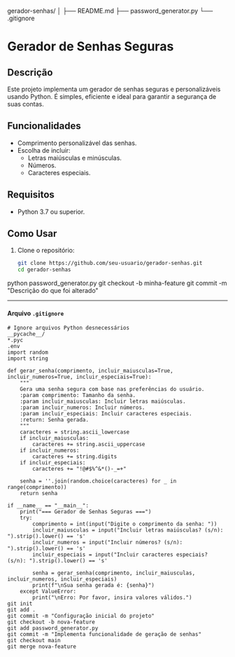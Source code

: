 gerador-senhas/
│
├── README.md
├── password_generator.py
└── .gitignore
# Gerador de Senhas Seguras

## Descrição
Este projeto implementa um gerador de senhas seguras e personalizáveis usando Python. É simples, eficiente e ideal para garantir a segurança de suas contas.

## Funcionalidades
- Comprimento personalizável das senhas.
- Escolha de incluir:
  - Letras maiúsculas e minúsculas.
  - Números.
  - Caracteres especiais.

## Requisitos
- Python 3.7 ou superior.

## Como Usar
1. Clone o repositório:
   ```bash
   git clone https://github.com/seu-usuario/gerador-senhas.git
   cd gerador-senhas
python password_generator.py
git checkout -b minha-feature
git commit -m "Descrição do que foi alterado"

---

#### Arquivo `.gitignore`

```gitignore
# Ignore arquivos Python desnecessários
__pycache__/
*.pyc
.env
import random
import string

def gerar_senha(comprimento, incluir_maiusculas=True, incluir_numeros=True, incluir_especiais=True):
    """
    Gera uma senha segura com base nas preferências do usuário.
    :param comprimento: Tamanho da senha.
    :param incluir_maiusculas: Incluir letras maiúsculas.
    :param incluir_numeros: Incluir números.
    :param incluir_especiais: Incluir caracteres especiais.
    :return: Senha gerada.
    """
    caracteres = string.ascii_lowercase
    if incluir_maiusculas:
        caracteres += string.ascii_uppercase
    if incluir_numeros:
        caracteres += string.digits
    if incluir_especiais:
        caracteres += "!@#$%^&*()-_=+"

    senha = ''.join(random.choice(caracteres) for _ in range(comprimento))
    return senha

if __name__ == "__main__":
    print("=== Gerador de Senhas Seguras ===")
    try:
        comprimento = int(input("Digite o comprimento da senha: "))
        incluir_maiusculas = input("Incluir letras maiúsculas? (s/n): ").strip().lower() == 's'
        incluir_numeros = input("Incluir números? (s/n): ").strip().lower() == 's'
        incluir_especiais = input("Incluir caracteres especiais? (s/n): ").strip().lower() == 's'

        senha = gerar_senha(comprimento, incluir_maiusculas, incluir_numeros, incluir_especiais)
        print(f"\nSua senha gerada é: {senha}")
    except ValueError:
        print("\nErro: Por favor, insira valores válidos.")
git init
git add .
git commit -m "Configuração inicial do projeto"
git checkout -b nova-feature
git add password_generator.py
git commit -m "Implementa funcionalidade de geração de senhas"
git checkout main
git merge nova-feature
